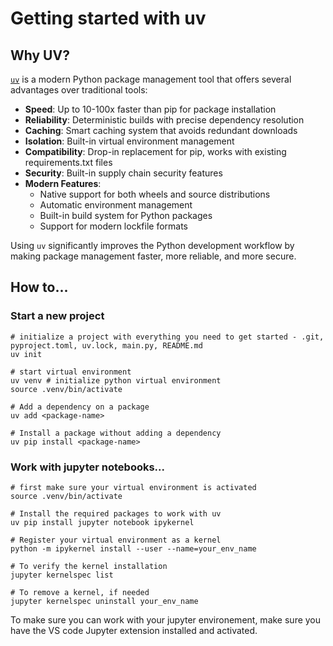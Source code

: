 # Getting started with uv

## Why UV?

[`uv`](https://docs.astral.sh/uv/) is a modern Python package management tool that offers several advantages over traditional tools:

- **Speed**: Up to 10-100x faster than pip for package installation
- **Reliability**: Deterministic builds with precise dependency resolution
- **Caching**: Smart caching system that avoids redundant downloads
- **Isolation**: Built-in virtual environment management
- **Compatibility**: Drop-in replacement for pip, works with existing requirements.txt files
- **Security**: Built-in supply chain security features
- **Modern Features**: 
  - Native support for both wheels and source distributions
  - Automatic environment management
  - Built-in build system for Python packages
  - Support for modern lockfile formats

Using `uv` significantly improves the Python development workflow by making package management faster, more reliable, and more secure.

## How to...

### Start a new project

```shell
# initialize a project with everything you need to get started - .git, pyproject.toml, uv.lock, main.py, README.md
uv init

# start virtual environment
uv venv # initialize python virtual environment
source .venv/bin/activate 

# Add a dependency on a package
uv add <package-name>

# Install a package without adding a dependency
uv pip install <package-name>

```

### 

### Work with jupyter notebooks...

```shell
# first make sure your virtual environment is activated
source .venv/bin/activate

# Install the required packages to work with uv
uv pip install jupyter notebook ipykernel

# Register your virtual environment as a kernel
python -m ipykernel install --user --name=your_env_name

# To verify the kernel installation
jupyter kernelspec list

# To remove a kernel, if needed
jupyter kernelspec uninstall your_env_name
```

To make sure you can work with your jupyter environement, make sure you have the VS code Jupyter extension installed and activated.